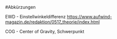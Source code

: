 #Abkürzungen

EWD - Einstellwinkeldifferenz <https://www.aufwind-magazin.de/redaktion/0517_theorie/index.html>

COG - Center of Gravity, Schwerpunkt